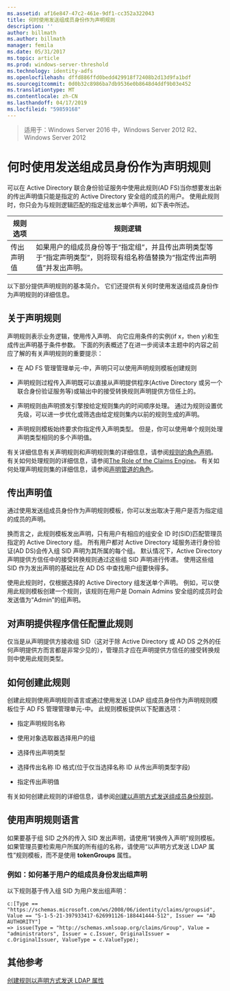 ```yaml
---
ms.assetid: af16e847-47c2-461e-9df1-cc352a322043
title: 何时使用发送组成员身份作为声明规则
description: ''
author: billmath
ms.author: billmath
manager: femila
ms.date: 05/31/2017
ms.topic: article
ms.prod: windows-server-threshold
ms.technology: identity-adfs
ms.openlocfilehash: dffd886ffd0bedd429918f72408b2d13d9fa1bdf
ms.sourcegitcommit: 0d0b32c8986ba7db9536e0b8648d4ddf9b03e452
ms.translationtype: MT
ms.contentlocale: zh-CN
ms.lasthandoff: 04/17/2019
ms.locfileid: "59859168"
---
```

>适用于：Windows Server 2016 中，Windows Server 2012 R2、 Windows Server 2012

# <a name="when-to-use-a-send-group-membership-as-a-claim-rule"></a>何时使用发送组成员身份作为声明规则
可以在 Active Directory 联合身份验证服务中使用此规则\(AD FS\)当你想要发出新的传出声明值只能是指定的 Active Directory 安全组的成员的用户。 使用此规则时，你只会为与规则逻辑匹配的指定组发出单个声明，如下表中所述。  
  
|规则选项|规则逻辑|  
|---------------|--------------|  
|传出声明值|如果用户的组成员身份等于“指定组”，并且传出声明类型等于“指定声明类型”，则将现有组名称值替换为“指定传出声明值”并发出声明。|  
  
以下部分提供声明规则的基本简介。 它们还提供有关何时使用发送组成员身份作为声明规则的详细信息。  
  
## <a name="about-claim-rules"></a>关于声明规则  
声明规则表示业务逻辑，使用传入声明、 向它应用条件的实例\(if x，then y\)和生成传出声明基于条件参数。 下面的列表概述了在进一步阅读本主题中的内容之前应了解的有关声明规则的重要提示：  
  
-   在 AD FS 管理管理单元\-中，声明只可以使用声明规则模板创建规则  
  
-   声明规则过程传入声明既可以直接从声明提供程序\(Active Directory 或另一个联合身份验证服务等\)或输出中的接受转换规则声明提供方信任上的。  
  
-   声明规则由声明颁发引擎按给定规则集内的时间顺序处理。 通过为规则设置优先级，可以进一步优化或筛选由给定规则集内以前的规则生成的声明。  
  
-   声明规则模板始终要求你指定传入声明类型。 但是，你可以使用单个规则处理声明类型相同的多个声明值。  
  
有关详细信息有关声明规则和声明规则集的详细信息，请参阅[规则的角色声明](The-Role-of-Claim-Rules.md)。 有关如何处理规则的详细信息，请参阅[The Role of the Claims Engine](The-Role-of-the-Claims-Engine.md)。 有关如何处理声明规则集的详细信息，请参阅[声明管道的角色](The-Role-of-the-Claims-Pipeline.md)。  
  
## <a name="outgoing-claim-value"></a>传出声明值  
通过使用发送组成员身份作为声明规则模板，你可以发出取决于用户是否为指定组的成员的声明。  
  
换而言之，此规则模板发出声明，只有用户有相应的组安全 ID 时\(SID\)匹配管理员指定的 Active Directory 组。 所有用户都对 Active Directory 域服务进行身份验证\(AD DS\)会传入组 SID 声明为其所属的每个组。 默认情况下，Active Directory 声明提供方信任中的接受转换规则通过这些组 SID 声明进行传递。 使用这些组 SID 作为发出声明的基础比在 AD DS 中查找用户组要快得多。  
  
使用此规则时，仅根据选择的 Active Directory 组发送单个声明。 例如，可以使用此规则模板创建一个规则，该规则在用户是 Domain Admins 安全组的成员时会发送值为“Admin”的组声明。  
  
## <a name="configuring-this-rule-on-a-claims-provider-trust"></a>对声明提供程序信任配置此规则  
仅当是从声明提供方接收组 SID（这对于除 Active Directory 或 AD DS 之外的任何声明提供方而言都是非常少见的），管理员才应在声明提供方信任的接受转换规则中使用此规则类型。  
  
## <a name="how-to-create-this-rule"></a>如何创建此规则  
创建此规则使用声明规则语言或通过使用发送 LDAP 组成员身份作为声明规则模板位于 AD FS 管理管理单元\-中。 此规则模板提供以下配置选项：  
  
-   指定声明规则名称  
  
-   使用对象选取器选择用户的组  
  
-   选择传出声明类型  
  
-   选择传出名称 ID 格式\(位于仅当选择名称 ID 从传出声明类型字段\)  
  
-   指定传出声明值  
  
有关如何创建此规则的详细信息，请参阅[创建以声明方式发送组成员身份规则](https://technet.microsoft.com/library/ee913569.aspx)。  
  
## <a name="using-the-claim-rule-language"></a>使用声明规则语言  
如果要基于组 SID 之外的传入 SID 发出声明，请使用“转换传入声明”规则模板。 如果管理员要检索用户所属的所有组的名称，请使用“以声明方式发送 LDAP 属性”规则模板，而不是使用 **tokenGroups** 属性。  
  
### <a name="example-how-to-issue-group-claims-based-on-the-users-group-membership"></a>例如：如何基于用户的组成员身份发出组声明  
以下规则基于传入组 SID 为用户发出组声明：  
  
```  
c:[Type == "https://schemas.microsoft.com/ws/2008/06/identity/claims/groupsid", Value == "S-1-5-21-397933417-626991126-188441444-512", Issuer == "AD AUTHORITY"]  
=> issue(Type = "http://schemas.xmlsoap.org/claims/Group", Value = "administrators", Issuer = c.Issuer, OriginalIssuer = c.OriginalIssuer, ValueType = c.ValueType);  
```  
  
## <a name="additional-references"></a>其他参考  
[创建规则以声明方式发送 LDAP 属性](https://technet.microsoft.com/library/dd807115.aspx)  
  

